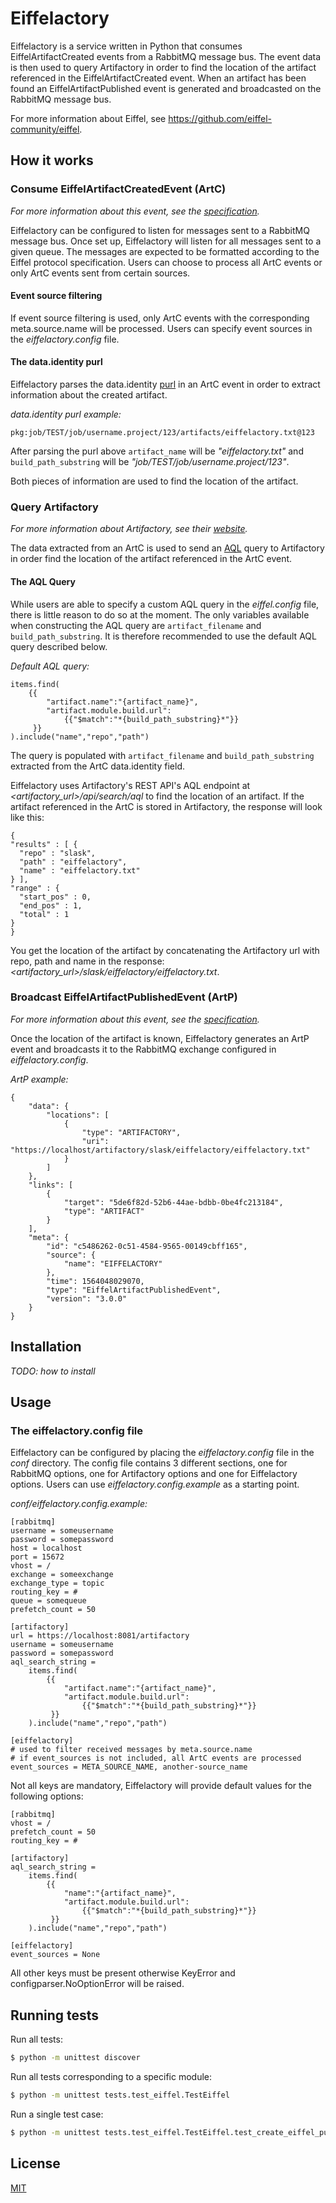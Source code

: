 # Eiffelactory
Eiffelactory is a service written in Python that consumes EiffelArtifactCreated
events from a RabbitMQ message bus. The event data is then used to query Artifactory
in order to find the location of the artifact referenced in the EiffelArtifactCreated
event. When an artifact has been found an EiffelArtifactPublished event is generated
and broadcasted on the RabbitMQ message bus.

For more information about Eiffel, see https://github.com/eiffel-community/eiffel.

## How it works

### Consume EiffelArtifactCreatedEvent (ArtC)
*For more information about this event, see the [specification](https://github.com/eiffel-community/eiffel/blob/master/eiffel-vocabulary/EiffelArtifactCreatedEvent.md).*

Eiffelactory can be configured to listen for messages sent to a RabbitMQ message bus.
Once set up, Eiffelactory will listen for all messages sent to a given queue.
The messages are expected to be formatted according to the Eiffel protocol specification.
Users can choose to process all ArtC events or only ArtC events sent from certain sources.

#### Event source filtering
If event source filtering is used, only ArtC events with the corresponding meta.source.name will be processed.
Users can specify event sources in the *eiffelactory.config* file.

#### The data.identity purl
Eiffelactory parses the data.identity [purl](https://github.com/package-url/purl-spec) in an
ArtC event in order to extract information about the created artifact.

*data.identity purl example:*
```
pkg:job/TEST/job/username.project/123/artifacts/eiffelactory.txt@123
```

After parsing the purl above `artifact_name` will be *"eiffelactory.txt"* and
`build_path_substring` will be *"job/TEST/job/username.project/123"*.

Both pieces of information are used to find the location of the artifact.

### Query Artifactory
*For more information about Artifactory, see their [website](https://jfrog.com/artifactory/).*

The data extracted from an ArtC is used to send an [AQL](https://www.jfrog.com/confluence/display/RTF/Artifactory+Query+Language)
query to Artifactory in order find the location of the artifact referenced in the ArtC event.

#### The AQL Query
While users are able to specify a custom AQL query in the *eiffel.config* file, there is little reason to do so at the moment. The only variables available when constructing the AQL query are `artifact_filename` and `build_path_substring`.
It is therefore recommended to use the default AQL query described below.

*Default AQL query:*
```
items.find(
    {{
        "artifact.name":"{artifact_name}",
        "artifact.module.build.url":
            {{"$match":"*{build_path_substring}*"}}
     }}
).include("name","repo","path")
```

The query is populated with `artifact_filename` and `build_path_substring` extracted from
the ArtC data.identity field.

Eiffelactory uses Artifactory's REST API's AQL endpoint at *<artifactory_url>/api/search/aql* to find the location of an artifact.
If the artifact referenced in the ArtC is stored in Artifactory, the response will look like this:
```
{
"results" : [ {
  "repo" : "slask",
  "path" : "eiffelactory",
  "name" : "eiffelactory.txt"
} ],
"range" : {
  "start_pos" : 0,
  "end_pos" : 1,
  "total" : 1
}
}
```
You get the location of the artifact by concatenating the Artifactory url with repo, path and name in the response: *<artifactory_url>/slask/eiffelactory/eiffelactory.txt*.
### Broadcast EiffelArtifactPublishedEvent (ArtP)
*For more information about this event, see the [specification](https://github.com/eiffel-community/eiffel/blob/master/eiffel-vocabulary/EiffelArtifactPublishedEvent.md).*

Once the location of the artifact is known, Eiffelactory generates an ArtP event and broadcasts
it to the RabbitMQ exchange configured in *eiffelactory.config*.

*ArtP example:*
```
{
    "data": {
        "locations": [
            {
                "type": "ARTIFACTORY",
                "uri": "https://localhost/artifactory/slask/eiffelactory/eiffelactory.txt"
            }
        ]
    },
    "links": [
        {
            "target": "5de6f82d-52b6-44ae-bdbb-0be4fc213184",
            "type": "ARTIFACT"
        }
    ],
    "meta": {
        "id": "c5486262-0c51-4584-9565-00149cbff165",
        "source": {
            "name": "EIFFELACTORY"
        },
        "time": 1564048029070,
        "type": "EiffelArtifactPublishedEvent",
        "version": "3.0.0"
    }
}
```

## Installation
*TODO: how to install*

## Usage
### The eiffelactory.config file
Eiffelactory can be configured by placing the *eiffelactory.config* file in the *conf* directory.
The config file contains 3 different sections, one for RabbitMQ options, one for Artifactory
options and one for Eiffelactory options. Users can use *eiffelactory.config.example* as a starting point.

*conf/eiffelactory.config.example:*
```
[rabbitmq]
username = someusername
password = somepassword
host = localhost
port = 15672
vhost = /
exchange = someexchange
exchange_type = topic
routing_key = #
queue = somequeue
prefetch_count = 50

[artifactory]
url = https://localhost:8081/artifactory
username = someusername
password = somepassword
aql_search_string =
    items.find(
        {{
            "artifact.name":"{artifact_name}",
            "artifact.module.build.url":
                {{"$match":"*{build_path_substring}*"}}
         }}
    ).include("name","repo","path")

[eiffelactory]
# used to filter received messages by meta.source.name
# if event_sources is not included, all ArtC events are processed
event_sources = META_SOURCE_NAME, another-source_name
```

Not all keys are mandatory, Eiffelactory will provide default values for the following options:
```
[rabbitmq]
vhost = /
prefetch_count = 50
routing_key = #

[artifactory]
aql_search_string =
    items.find(
        {{
            "name":"{artifact_name}",
            "artifact.module.build.url":
                {{"$match":"*{build_path_substring}*"}}
         }}
    ).include("name","repo","path")

[eiffelactory]
event_sources = None
```
All other keys must be present otherwise KeyError and configparser.NoOptionError will be raised.

## Running tests
Run all tests:
```bash
$ python -m unittest discover
```

Run all tests corresponding to a specific module:
```bash
$ python -m unittest tests.test_eiffel.TestEiffel
```

Run a single test case:
```bash
$ python -m unittest tests.test_eiffel.TestEiffel.test_create_eiffel_published_event
```
## License
[MIT](https://choosealicense.com/licenses/mit/)
